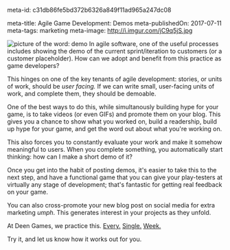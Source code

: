 meta-id: c31db86fe5bd372b6326a849f11ad965a247dc08

meta-title: Agile Game Development: Demos
meta-publishedOn: 2017-07-11
meta-tags: marketing
meta-image: http://i.imgur.com/jC9q5jS.jpg

![picture of the word: demo](http://i.imgur.com/Zjop8Vj.jpg)
In agile software, one of the useful processes includes showing the demo of the current sprint/iteration to customers (or a customer placeholder). How can we adopt and benefit from this practice as game developers?

This hinges on one of the key tenants of agile development: stories, or units of work, should be *user facing.* If we can write small, user-facing units of work, and complete them, they should be demoable.

One of the best ways to do this, while simultanously building hype for your game, is to take videos (or even GIFs) and promote them on your blog. This gives you a chance to show what you worked on, build a readership, build up hype for your game, and get the word out about what you're working on.

This also forces you to constantly evaluate your work and make it somehow meaningful to users. When you complete something, you automatically start thinking: how can I make a short demo of it?

Once you get into the habit of posting demos, it's easier to take this to the next step, and have a functional game that you can give your play-testers at virtually any stage of development; that's fantastic for getting real feedback on your game.

You can also cross-promote your new blog post on social media for extra marketing *umph*. This generates interest in your projects as they unfold.

At Deen Games, we practice this. [Every.](http://deengames.com/blog/2017-07-07-talhas-migration-scrolling.html) [Single.](http://deengames.com/blog/2017-05-12-pattern-warrior-battle.html) [Week.](http://deengames.com/blog/2017-05-05-pattern-warrior-nback.html)

Try it, and let us know how it works out for you.
